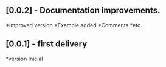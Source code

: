 ## [0.0.2] - Documentation improvements.
*Improved version
*Example added
*Comments
*etc.

## [0.0.1] - first delivery
*version Inicial